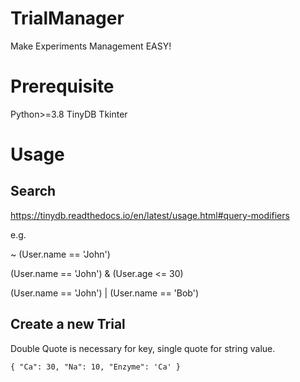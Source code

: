 # TrialManager
Make Experiments Management EASY!

# Prerequisite
Python>=3.8
TinyDB
Tkinter

# Usage

## Search 
https://tinydb.readthedocs.io/en/latest/usage.html#query-modifiers

e.g.

~ (User.name == 'John')

(User.name == 'John') & (User.age <= 30)

(User.name == 'John') | (User.name == 'Bob')

## Create a new Trial

Double Quote is necessary for key, single quote for string value.

`
{
"Ca": 30,
"Na": 10,
"Enzyme": 'Ca'
}
`
